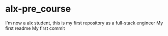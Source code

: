 # alx-pre_course
I'm now a alx student, this is my first repository as a full-stack engineer
My first readme
My first commit
